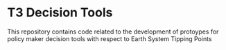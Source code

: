 # T3 Decision Tools
This repository contains code related to the development of protoypes for policy maker decision tools with respect to Earth System Tipping Points
